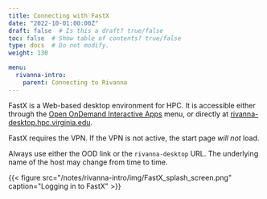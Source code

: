 ```yaml
---
title: Connecting with FastX
date: "2022-10-01:00:00Z"
draft: false  # Is this a draft? true/false
toc: false  # Show table of contents? true/false
type: docs  # Do not modify.
weight: 130

menu:
  rivanna-intro:
    parent: Connecting to Rivanna 
---
```


FastX is a Web-based desktop environment for HPC. It is accessible either through the [Open OnDemand Interactive Apps](/notes/rivanna-intro/ood_interactive_apps) menu, or directly at [rivanna-desktop.hpc.virginia.edu](https://rivanna-desktop.hpc.virginia.edu).

FastX requires the VPN.  If the VPN is not active, the start page _will not_ load.

Always use either the OOD link or the `rivanna-desktop` URL.  The underlying name of the host may change from time to time.

{{< figure src="/notes/rivanna-intro/img/FastX_splash_screen.png" caption="Logging in to FastX" >}}

